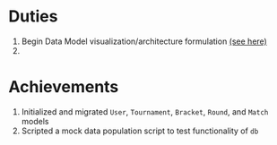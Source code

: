 # Duties
1) Begin Data Model visualization/architecture formulation [(see here)](../../docs/diagrams/er_v1.pdf)
2) 

# Achievements
1) Initialized and migrated `User`, `Tournament`, `Bracket`, `Round`, and `Match` models
2) Scripted a mock data population script to test functionality of `db`
